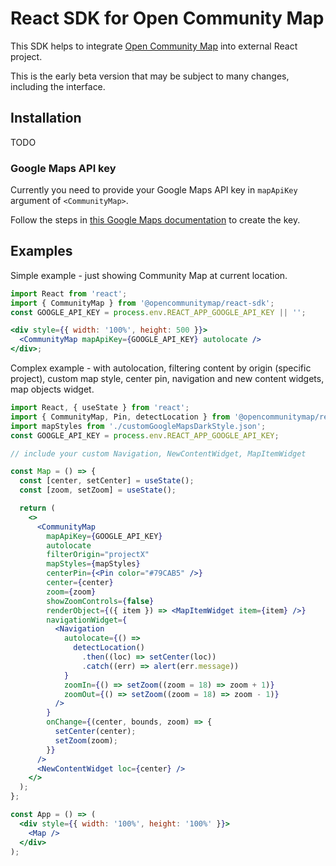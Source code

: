 # React SDK for Open Community Map

This SDK helps to integrate [Open Community Map](https://github.com/opencommunitymap/communitymap-ui) into external React project.

This is the early beta version that may be subject to many changes, including the interface.

## Installation

TODO

### Google Maps API key

Currently you need to provide your Google Maps API key in `mapApiKey` argument of `<CommunityMap>`.

Follow the steps in [this Google Maps documentation](https://developers.google.com/maps/documentation/javascript/get-api-key) to create the key.

## Examples

Simple example - just showing Community Map at current location.

```jsx
import React from 'react';
import { CommunityMap } from '@opencommunitymap/react-sdk';
const GOOGLE_API_KEY = process.env.REACT_APP_GOOGLE_API_KEY || '';

<div style={{ width: '100%', height: 500 }}>
  <CommunityMap mapApiKey={GOOGLE_API_KEY} autolocate />
</div>;
```

Complex example - with autolocation, filtering content by origin (specific project), custom map style, center pin, navigation and new content widgets, map objects widget.

```jsx
import React, { useState } from 'react';
import { CommunityMap, Pin, detectLocation } from '@opencommunitymap/react-sdk';
import mapStyles from './customGoogleMapsDarkStyle.json';
const GOOGLE_API_KEY = process.env.REACT_APP_GOOGLE_API_KEY;

// include your custom Navigation, NewContentWidget, MapItemWidget

const Map = () => {
  const [center, setCenter] = useState();
  const [zoom, setZoom] = useState();

  return (
    <>
      <CommunityMap
        mapApiKey={GOOGLE_API_KEY}
        autolocate
        filterOrigin="projectX"
        mapStyles={mapStyles}
        centerPin={<Pin color="#79CAB5" />}
        center={center}
        zoom={zoom}
        showZoomControls={false}
        renderObject={({ item }) => <MapItemWidget item={item} />}
        navigationWidget={
          <Navigation
            autolocate={() =>
              detectLocation()
                .then((loc) => setCenter(loc))
                .catch((err) => alert(err.message))
            }
            zoomIn={() => setZoom((zoom = 18) => zoom + 1)}
            zoomOut={() => setZoom((zoom = 18) => zoom - 1)}
          />
        }
        onChange={(center, bounds, zoom) => {
          setCenter(center);
          setZoom(zoom);
        }}
      />
      <NewContentWidget loc={center} />
    </>
  );
};

const App = () => (
  <div style={{ width: '100%', height: '100%' }}>
    <Map />
  </div>
);
```
